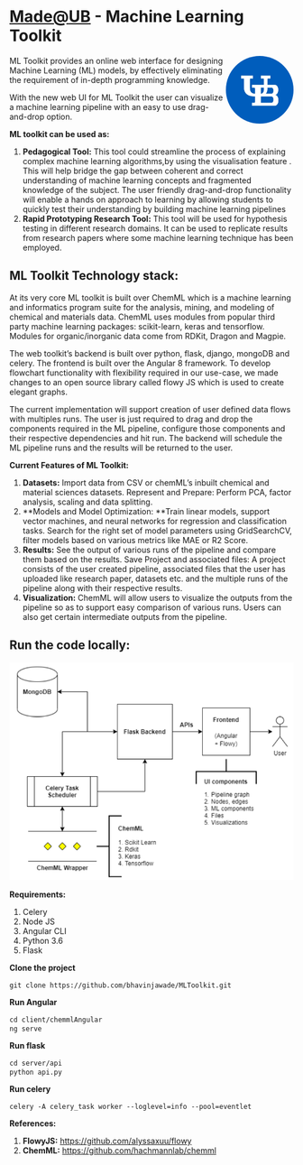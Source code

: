 # [Made@UB](https://madeatub.buffalo.edu/news/49-machine-learning-toolkit-news) - Machine Learning Toolkit
<img src="ub_logo.jpg" align="right"
     alt="Size Limit logo by Anton Lovchikov" width="120" height="120"
     style="border-radius:100px;">

ML Toolkit provides an online web interface for designing Machine Learning (ML) models, by effectively eliminating the requirement of  in-depth programming knowledge. 

With the new web UI for ML Toolkit the user can visualize a machine learning pipeline with an easy to use drag-and-drop option.

**ML toolkit can be used as:**

1. **Pedagogical Tool:** This tool could streamline the process of explaining complex machine learning algorithms,by using the visualisation feature . This will help bridge the gap between coherent and correct understanding of machine learning concepts and fragmented knowledge of the subject. The user friendly drag-and-drop functionality will enable a hands on approach to learning by allowing students to quickly test their understanding by building machine learning pipelines 
2. **Rapid Prototyping Research Tool:** This tool will be used for hypothesis testing in different research domains. It can be used to replicate results from research papers where some machine learning technique has been employed. 

## ML Toolkit Technology stack:

At its very core ML toolkit is built over ChemML which is a machine learning and informatics program suite for the analysis, mining, and modeling of chemical and materials data. ChemML uses modules from popular third party machine learning packages: scikit-learn, keras and tensorflow. Modules for organic/inorganic data come from RDKit, Dragon and Magpie.

The web toolkit’s backend is built over python, flask, django, mongoDB and celery. The frontend is built over the Angular 8 framework. To develop flowchart functionality with flexibility required in our use-case, we made changes to an open source library called flowy JS which is used to create elegant graphs.

The current implementation will support creation of user defined data flows with multiples runs. The user is just required to drag and drop the components required in the ML pipeline, configure those components and their respective dependencies and hit run. The backend will schedule the ML pipeline runs and the results will be returned to the user.

**Current Features of ML Toolkit:**

1. **Datasets:** Import data from CSV or chemML’s inbuilt chemical and material sciences datasets.
Represent and Prepare: Perform PCA, factor analysis, scaling and data splitting.
2. **Models and Model Optimization: **Train linear models, support vector machines, and neural networks for regression and classification tasks. Search for the right set of model parameters using GridSearchCV, filter models based on various metrics like MAE or R2 Score.
3. **Results:** See the output of various runs of the pipeline and compare them based on the results.
Save Project and associated files: A project consists of the user created pipeline, associated files that the user has uploaded like research paper, datasets etc. and  the multiple runs of the pipeline along with their respective results.
4. **Visualization:** ChemML will allow users to visualize the outputs from the pipeline so as to support easy comparison of various runs. Users can also get certain intermediate outputs from the pipeline.

## Run the code locally:
<img src="arch.PNG">

**Requirements:**
1. Celery
2. Node JS
3. Angular CLI
4. Python 3.6
5. Flask
   

**Clone the project**
```
git clone https://github.com/bhavinjawade/MLToolkit.git
```

**Run Angular**
```
cd client/chemmlAngular
ng serve
```

**Run flask**
```
cd server/api
python api.py
```

**Run celery**
```
celery -A celery_task worker --loglevel=info --pool=eventlet
```

**References:**
1. **FlowyJS:** https://github.com/alyssaxuu/flowy
2. **ChemML:** https://github.com/hachmannlab/chemml